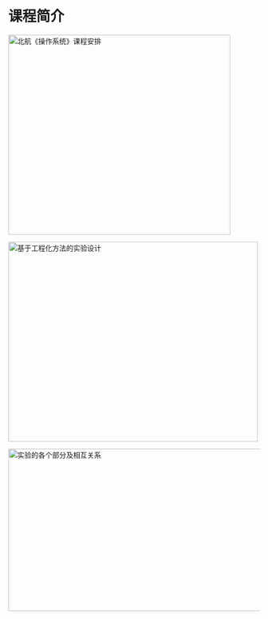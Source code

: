 # 课程简介

<img src=/img/课堂笔记/北航《操作系统》课程安排.jpg width="445" height="400" alt="北航《操作系统》课程安排"/><br/>


<img src=/img/课堂笔记/基于工程化方法的实验设计.jpg width="500" height="400" alt="基于工程化方法的实验设计"/><br/>

<img src=/img/课堂笔记/实验的各个部分及相互关系.jpg width="540" height="325" alt="实验的各个部分及相互关系"/><br/>
